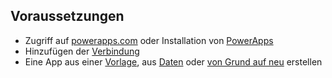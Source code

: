 ## <a name="prerequisites"></a>Voraussetzungen
* Zugriff auf [powerapps.com](https://web.powerapps.com) oder Installation von [PowerApps](http://aka.ms/powerappsinstall)
* Hinzufügen der [Verbindung](../maker/canvas-apps/add-manage-connections.md)
* Eine App aus einer [Vorlage](../maker/canvas-apps/get-started-test-drive.md), aus [Daten](../maker/canvas-apps/get-started-create-from-data.md) oder [von Grund auf neu](../maker/canvas-apps/get-started-create-from-blank.md) erstellen
